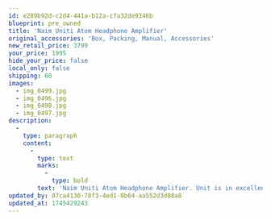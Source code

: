 ```yaml
---
id: e289b92d-c2d4-441a-b12a-cfa32de9346b
blueprint: pre_owned
title: 'Naim Uniti Atom Headphone Amplifier'
original_accessories: 'Box, Packing, Manual, Accessories'
new_retail_price: 3799
your_price: 1995
hide_your_price: false
local_only: false
shipping: 60
images:
  - img_0499.jpg
  - img_0496.jpg
  - img_0498.jpg
  - img_0497.jpg
description:
  -
    type: paragraph
    content:
      -
        type: text
        marks:
          -
            type: bold
        text: 'Naim Uniti Atom Headphone Amplifier. Unit is in excellent physical and functional condition with original box, packing and accessories. Unit sold as new for $3,799.00'
updated_by: 87ca4130-78f3-4ed1-8b64-aa552d3d08a8
updated_at: 1745429243
---
```

